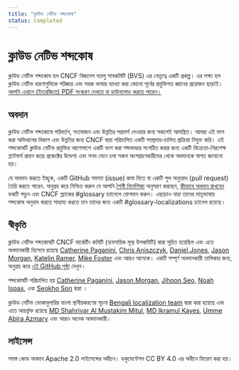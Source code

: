 ```yaml
---
title: "ক্লাউড নেটিভ শব্দকোষ"
status: Completed
---
```


# ক্লাউড নেটিভ শব্দকোষ

ক্লাউড নেটিভ শব্দকোষ হল CNCF বিজনেস ভ্যালু সাবকমিটি (BVS) এর নেতৃত্বে একটি প্রকল্প। এর লক্ষ্য হল ক্লাউড নেটিভ ধারণাগুলিকে পরিষ্কার এবং সহজ ভাষায় ব্যাখ্যা করা কোনো পূর্বের প্রযুক্তিগত জ্ঞানের প্রয়োজন ছাড়াই।[আপনি এখানে (ইংরেজিতে) PDF সংস্করণ দেখতে বা ডাউনলোড করতে পারেন।](https://github.com/cncf/glossary/blob/main/cloudnative-glossary.pdf)

## অবদান

ক্লাউড নেটিভ শব্দকোষে পরিবর্তন, সংযোজন এবং উন্নতির পরামর্শ দেওয়ার জন্য সকলেই আমন্ত্রিত। আমরা এই ভাগ করা অভিধানের বিকাশ এবং উন্নতির জন্য CNCF দ্বারা পরিচালিত একটি সম্প্রদায়-চালিত প্রক্রিয়া নিযুক্ত করি। এই শব্দকোষটি ক্লাউড নেটিভ প্রযুক্তির আশেপাশে একটি ভাগ করা শব্দভাণ্ডার সংগঠিত করার জন্য একটি বিক্রেতা-নিরপেক্ষ প্ল্যাটফর্ম প্রদান করে৷ প্রজেক্টের উদ্দেশ্য এবং সনদ মেনে চলা সকল অংশগ্রহণকারীদের থেকে অবদানকে স্বাগত জানানো হয়।

যে অবদান করতে ইচ্ছুক, একটি GitHub সমস্যা (issue) জমা দিতে বা একটি পুল অনুরোধ (pull request) তৈরি করতে পারেন. অনুগ্রহ করে নিশ্চিত করুন যে আপনি [শৈলী নির্দেশিকা](/bn/style-guide/) অনুসরণ করছেন, [কীভাবে অবদান রাখবেন](/bn/contribute/) ডকটি পড়ুন এবং CNCF স্ল্যাকের #glossary চ্যানেলে যোগদান করুন। এছাড়াও যারা তাদের মাতৃভাষায় শব্দকোষ অনুবাদ করতে সাহায্য করতে চান তাদের জন্য একটি #glossary-localizations চ্যানেল রয়েছে।

## স্বীকৃতি

ক্লাউড নেটিভ শব্দকোষটি  CNCF মার্কেটিং কমিটি (ব্যবসায়িক মূল্য উপকমিটি) দ্বারা সূচিত হয়েছিল এবং এতে অবদানকারী হিসেবে রয়েছে [Catherine Paganini](https://www.linkedin.com/in/catherinepaganini/en/), [Chris Aniszczyk](https://www.linkedin.com/in/caniszczyk/),
[Daniel Jones](https://www.linkedin.com/in/danieljoneseb/?originalSubdomain=uk), [Jason Morgan](https://www.linkedin.com/in/jasonmorgan2/), [Katelin Ramer](https://www.linkedin.com/in/katelinramer/), [Mike Foster](https://www.linkedin.com/in/mfosterche/?originalSubdomain=ca) এবং আরও অনেকে। একটি সম্পূর্ণ অবদানকারী তালিকার জন্য, অনুগ্রহ করে [এই GitHub পৃষ্ঠা](https://github.com/cncf/glossary/graphs/contributors) দেখুন।

শব্দকোষটি পরিচালিত হয় [Catherine Paganini](https://www.linkedin.com/in/catherinepaganini/en/), [Jason Morgan](https://www.linkedin.com/in/jasonmorgan2/), [Jihoon Seo](https://www.linkedin.com/in/jihoon-seo/), [Noah Ispas](https://www.linkedin.com/in/noah-ispas-0665b42a/), এবং [Seokho Son](https://www.linkedin.com/in/seokho-son/) দ্বারা ।

ক্লাউড নেটিভ ভোকাবুলারির বাংলা স্থানীয়করণের সূচনা [Bengali localization team](https://cloud-native.slack.com/archives/C02UG2WGXQQ) দ্বারা করা হয়েছে এবং এতে অন্তর্ভুক্ত রয়েছে [MD Shahriyar Al Mustakim Mitul](https://www.linkedin.com/in/md-shahriyar-al-mustakim-mitul-9084b31a0/), [MD Ikramul Kayes](https://www.linkedin.com/in/md-ikramul-kayes-753674214/), [Umme Abira Azmary](https://www.linkedin.com/in/umme-abira-azmary-68404a1bb/) এবং আরও অনেক অবদানকারী।

## লাইসেন্স

সমস্ত কোড অবদান Apache 2.0 লাইসেন্সের অধীনে। ডকুমেন্টেশন CC BY 4.0 এর অধীনে বিতরণ করা হয়।